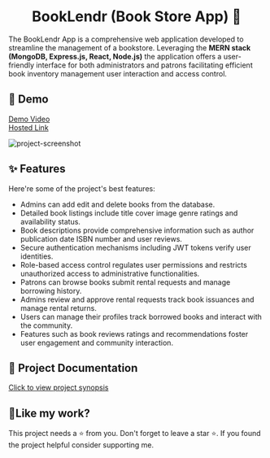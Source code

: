 <h1 align="center" id="title">BookLendr (Book Store App) 📙</h1>

<p id="description">The BookLendr App is a comprehensive web application developed to streamline the management of a bookstore. Leveraging the <strong>MERN stack (MongoDB, Express.js, React, Node.js)</strong> the application offers a user-friendly interface for both administrators and patrons facilitating efficient book inventory management user interaction and access control.</p>

<h2>🚀 Demo</h2>

[Demo Video](https://drive.google.com/file/d/1mF1QEYOjLM8iLOajVfKTZ3zAFUzfQoOq/view?usp=sharing)<br/>
[Hosted Link](https://booklendr.onrender.com)


<img src="https://i.imgur.com/OpwVFj3.jpeg" alt="project-screenshot">

  
  
<h2>✨ Features</h2>

Here're some of the project's best features:

*   Admins can add edit and delete books from the database.
*   Detailed book listings include title cover image genre ratings and availability status.
*   Book descriptions provide comprehensive information such as author publication date ISBN number and user reviews.
*   Secure authentication mechanisms including JWT tokens verify user identities.
*   Role-based access control regulates user permissions and restricts unauthorized access to administrative functionalities.
*   Patrons can browse books submit rental requests and manage borrowing history.
*   Admins review and approve rental requests track book issuances and manage rental returns.
*   Users can manage their profiles track borrowed books and interact with the community.
*   Features such as book reviews ratings and recommendations foster user engagement and community interaction.


<h2>🚀 Project Documentation</h2>

[Click to view project synopsis](https://docs.google.com/document/d/1Dy9bZwp4ZInArVAR4M-ZkgiKTTNSLdB5f6-IqXvU71Y/edit?usp=sharing)


<h2>💖Like my work?</h2>

This project needs a ⭐️ from you. Don't forget to leave a star ⭐️. If you found the project helpful consider supporting me.

